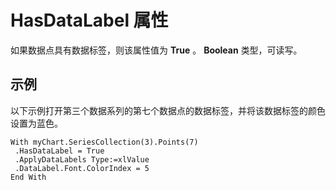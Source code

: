 
# HasDataLabel 属性

如果数据点具有数据标签，则该属性值为  **True** 。 **Boolean** 类型，可读写。


## 示例

以下示例打开第三个数据系列的第七个数据点的数据标签，并将该数据标签的颜色设置为蓝色。


```
With myChart.SeriesCollection(3).Points(7) 
 .HasDataLabel = True 
 .ApplyDataLabels Type:=xlValue 
 .DataLabel.Font.ColorIndex = 5 
End With
```

